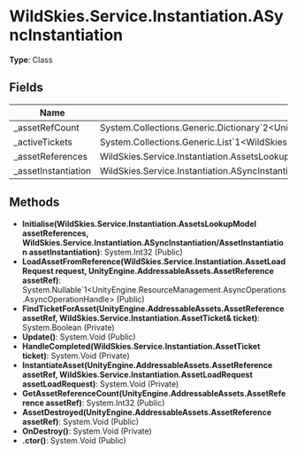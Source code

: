 ﻿# WildSkies.Service.Instantiation.ASyncInstantiation

**Type**: Class

## Fields

| Name | Type | Access |
|------|------|--------|
| _assetRefCount | System.Collections.Generic.Dictionary`2<UnityEngine.AddressableAssets.AssetReference,System.Int32> | Private |
| _activeTickets | System.Collections.Generic.List`1<WildSkies.Service.Instantiation.AssetTicket> | Private |
| _assetReferences | WildSkies.Service.Instantiation.AssetsLookupModel | Private |
| _assetInstantiation | WildSkies.Service.Instantiation.ASyncInstantiation/AssetInstantiation | Private |

## Methods

- **Initialise(WildSkies.Service.Instantiation.AssetsLookupModel assetReferences, WildSkies.Service.Instantiation.ASyncInstantiation/AssetInstantiation assetInstantiation)**: System.Int32 (Public)
- **LoadAssetFromReference(WildSkies.Service.Instantiation.AssetLoadRequest request, UnityEngine.AddressableAssets.AssetReference assetRef)**: System.Nullable`1<UnityEngine.ResourceManagement.AsyncOperations.AsyncOperationHandle> (Public)
- **FindTicketForAsset(UnityEngine.AddressableAssets.AssetReference assetRef, WildSkies.Service.Instantiation.AssetTicket& ticket)**: System.Boolean (Private)
- **Update()**: System.Void (Public)
- **HandleCompleted(WildSkies.Service.Instantiation.AssetTicket ticket)**: System.Void (Private)
- **InstantiateAsset(UnityEngine.AddressableAssets.AssetReference assetRef, WildSkies.Service.Instantiation.AssetLoadRequest assetLoadRequest)**: System.Void (Private)
- **GetAssetReferenceCount(UnityEngine.AddressableAssets.AssetReference assetRef)**: System.Int32 (Public)
- **AssetDestroyed(UnityEngine.AddressableAssets.AssetReference assetRef)**: System.Void (Public)
- **OnDestroy()**: System.Void (Private)
- **.ctor()**: System.Void (Public)

